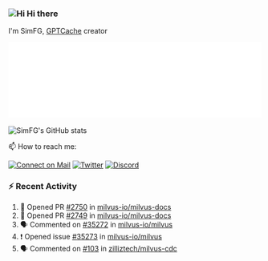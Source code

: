 ### <img src='https://qpluspicture.oss-cn-beijing.aliyuncs.com/6LjjQA/Hi.gif' alt='Hi' width="24"/> Hi there

I'm SimFG, [GPTCache](https://github.com/zilliztech/GPTCache) creator

![Metrics 👋](/metrics.plugin.followup.user.svg)

![SimFG's GitHub stats](https://github-readme-stats.vercel.app/api?username=SimFG&show_icons=true&theme=radical&count_private=true)

📫 How to reach me:

[![Connect on Mail](https://img.shields.io/badge/Ask%20me-anything-1abc9c.svg)](mailto:1142838399@qq.com)
[![Twitter](https://img.shields.io/twitter/follow/FogSim?style=social)](https://twitter.com/FogSim)
[![Discord](https://img.shields.io/discord/1092648432495251507?label=Discord&logo=discord)](https://discord.gg/Q8C6WEjSWV)

### :zap: Recent Activity

<!--START_SECTION:activity-->
1. 💪 Opened PR [#2750](https://github.com/milvus-io/milvus-docs/pull/2750) in [milvus-io/milvus-docs](https://github.com/milvus-io/milvus-docs)
2. 💪 Opened PR [#2749](https://github.com/milvus-io/milvus-docs/pull/2749) in [milvus-io/milvus-docs](https://github.com/milvus-io/milvus-docs)
3. 🗣 Commented on [#35272](https://github.com/milvus-io/milvus/issues/35272) in [milvus-io/milvus](https://github.com/milvus-io/milvus)
4. ❗️ Opened issue [#35273](https://github.com/milvus-io/milvus/issues/35273) in [milvus-io/milvus](https://github.com/milvus-io/milvus)
5. 🗣 Commented on [#103](https://github.com/zilliztech/milvus-cdc/issues/103) in [zilliztech/milvus-cdc](https://github.com/zilliztech/milvus-cdc)
<!--END_SECTION:activity-->

